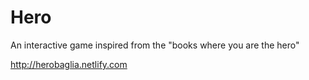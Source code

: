 # Hero
An interactive game inspired from the "books where you are the hero"

http://herobaglia.netlify.com
